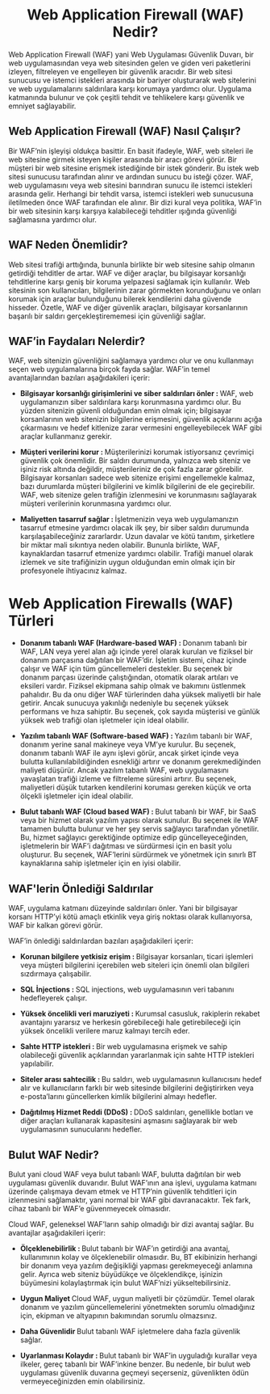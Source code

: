 <h1 align="center"> Web Application Firewall (WAF) Nedir? </h1>
Web Application Firewall (WAF) yani Web Uygulaması Güvenlik Duvarı, bir web uygulamasından veya web sitesinden gelen ve giden veri paketlerini izleyen, 
filtreleyen ve engelleyen bir güvenlik aracıdır. Bir web sitesi sunucusu ve istemci istekleri arasında bir bariyer oluşturarak web sitelerini ve web uygulamalarını saldırılara karşı korumaya yardımcı olur.
Uygulama katmanında bulunur ve çok çeşitli tehdit ve tehlikelere karşı güvenlik ve emniyet sağlayabilir.

<h2> Web Application Firewall (WAF) Nasıl Çalışır? </h2>
Bir WAF’nin işleyişi oldukça basittir. En basit ifadeyle, WAF, web siteleri ile web sitesine girmek isteyen kişiler arasında bir aracı görevi görür.
Bir müşteri bir web sitesine erişmek istediğinde bir istek gönderir. Bu istek web sitesi sunucusu tarafından alınır ve ardından sunucu bu isteği çözer.
WAF, web uygulamasını veya web sitesini barındıran sunucu ile istemci istekleri arasında gelir. 
Herhangi bir tehdit varsa, istemci istekleri web sunucusuna iletilmeden önce WAF tarafından ele alınır.
Bir dizi kural veya politika, WAF’in bir web sitesinin karşı karşıya kalabileceği tehditler ışığında güvenliği sağlamasına yardımcı olur.

<h2> WAF Neden Önemlidir? </h2>
Web sitesi trafiği arttığında, bununla birlikte bir web sitesine sahip olmanın getirdiği tehditler de artar.
WAF ve diğer araçlar, bu bilgisayar korsanlığı tehditlerine karşı geniş bir koruma yelpazesi sağlamak için kullanılır. 
Web sitesinin son kullanıcıları, bilgilerinin zarar görmekten korunduğunu ve onları korumak için araçlar bulunduğunu bilerek kendilerini daha güvende hisseder.
Özetle, WAF ve diğer güvenlik araçları, bilgisayar korsanlarının başarılı bir saldırı gerçekleştirememesi için güvenliği sağlar.

<h2> WAF’in Faydaları Nelerdir? </h2>
WAF, web sitenizin güvenliğini sağlamaya yardımcı olur ve onu kullanmayı seçen web uygulamalarına birçok fayda sağlar.
WAF’in temel avantajlarından bazıları aşağıdakileri içerir:

<ul> <li> <b> Bilgisayar korsanlığı girişimlerini ve siber saldırıları önler : </b> WAF, web uygulamanızın siber saldırılara karşı korunmasına yardımcı olur. Bu yüzden sitenizin güvenli olduğundan emin olmak için; 
bilgisayar korsanlarının web sitenizin bilgilerine erişmesini, 
güvenlik açıklarını açığa çıkarmasını ve hedef kitlenize zarar vermesini engelleyebilecek WAF gibi araçlar kullanmanız gerekir. </li> </ul>

<ul> <li> <b> Müşteri verilerini korur : </b> Müşterilerinizi korumak istiyorsanız çevrimiçi güvenlik çok önemlidir. 
Bir saldırı durumunda, yalnızca web siteniz ve işiniz risk altında değildir, müşterileriniz de çok fazla zarar görebilir.
Bilgisayar korsanları sadece web sitenize erişimi engellemekle kalmaz, bazı durumlarda müşteri bilgilerini ve kimlik bilgilerini de ele geçirebilir. 
WAF, web sitenize gelen trafiğin izlenmesini ve korunmasını sağlayarak müşteri verilerinin korunmasına yardımcı olur. </li> </ul>

<ul> <li> <b> Maliyetten tasarruf sağlar : </b> İşletmenizin veya web uygulamanızın tasarruf etmesine yardımcı olacak ilk şey, bir siber saldırı durumunda karşılaşabileceğiniz zararlardır. 
Uzun davalar ve kötü tanıtım, şirketlere bir miktar mali sıkıntıya neden olabilir. Bununla birlikte, WAF, kaynaklardan tasarruf etmenize yardımcı olabilir. 
Trafiği manuel olarak izlemek ve site trafiğinizin uygun olduğundan emin olmak için bir profesyonele ihtiyacınız kalmaz. </li> </ul>

<p></p>

<h1> Web Application Firewalls (WAF) Türleri </h1>

<ul> <li> <b> Donanım tabanlı WAF (Hardware-based WAF) : </b> Donanım tabanlı bir WAF, LAN veya yerel alan ağı içinde yerel olarak kurulan ve fiziksel bir donanım parçasına dağıtılan bir WAF’dir. 
İşletim sistemi, cihaz içinde çalışır ve WAF için tüm güncellemeleri destekler. 
Bu seçenek bir donanım parçası üzerinde çalıştığından, otomatik olarak artıları ve eksileri vardır. 
Fiziksel ekipmana sahip olmak ve bakımını üstlenmek pahalıdır. Bu da onu diğer WAF türlerinden daha yüksek maliyetli bir hale getirir. 
Ancak sunucuya yakınlığı nedeniyle bu seçenek yüksek performans ve hıza sahiptir. 
Bu seçenek, çok sayıda müşterisi ve günlük yüksek web trafiği olan işletmeler için ideal olabilir. </li> </ul>

<ul> <li> <b> Yazılım tabanlı WAF (Software-based WAF) : </b> Yazılım tabanlı bir WAF, donanım yerine sanal makineye veya VM’ye kurulur. 
Bu seçenek, donanım tabanlı WAF ile aynı işlevi görür, ancak şirket içinde veya bulutta kullanılabildiğinden esnekliği artırır ve donanım gerekmediğinden maliyeti düşürür. 
Ancak yazılım tabanlı WAF, web uygulamasını yavaşlatan trafiği izleme ve filtreleme süresini artırır. 
Bu seçenek, maliyetleri düşük tutarken kendilerini koruması gereken küçük ve orta ölçekli işletmeler için ideal olabilir. </li> </ul>

<ul> <li> <b> Bulut tabanlı WAF (Cloud based WAF) : </b> Bulut tabanlı bir WAF, bir SaaS veya bir hizmet olarak yazılım yapısı olarak sunulur. Bu seçenek ile WAF tamamen bulutta bulunur ve her şey servis sağlayıcı tarafından yönetilir. 
Bu, hizmet sağlayıcı gerektiğinde optimize edip güncelleyeceğinden, işletmelerin bir WAF’i dağıtması ve sürdürmesi için en basit yolu oluşturur. 
Bu seçenek, WAF’lerini sürdürmek ve yönetmek için sınırlı BT kaynaklarına sahip işletmeler için en iyisi olabilir. </li> </ul>

<p></p>

<h2> WAF'lerin Önlediği Saldırılar </h2>
WAF, uygulama katmanı düzeyinde saldırıları önler. Yani bir bilgisayar korsanı HTTP’yi kötü amaçlı etkinlik veya giriş noktası olarak kullanıyorsa, WAF bir kalkan görevi görür.

WAF’in önlediği saldırılardan bazıları aşağıdakileri içerir:

<ul> <li> <b> Korunan bilgilere yetkisiz erişim : </b> Bilgisayar korsanları, ticari işlemleri veya müşteri bilgilerini içerebilen web siteleri için önemli olan bilgileri sızdırmaya çalışabilir. </li> </ul>

<ul> <li> <b> SQL İnjections : </b> SQL injections, web uygulamasının veri tabanını hedefleyerek çalışır. </li> </ul>

<ul> <li> <b> Yüksek öncelikli veri maruziyeti : </b> Kurumsal casusluk, rakiplerin rekabet avantajını yararsız ve herkesin görebileceği hale getirebileceği için yüksek öncelikli verilere maruz kalmayı tercih eder. </li> </ul>

<ul> <li> <b> Sahte HTTP istekleri :  </b> Bir web uygulamasına erişmek ve sahip olabileceği güvenlik açıklarından yararlanmak için sahte HTTP istekleri yapılabilir. </li> </ul>

<ul> <li> <b> Siteler arası sahtecilik : </b> Bu saldırı, web uygulamasının kullanıcısını hedef alır ve kullanıcıların farklı bir web sitesinde bilgilerini değiştirirken veya e-posta’larını güncellerken kimlik bilgilerini almayı hedefler. </li> </ul>

<ul> <li> <b> Dağıtılmış Hizmet Reddi (DDoS) :  </b> DDoS saldırıları, genellikle botları ve diğer araçları kullanarak kapasitesini aşmasını sağlayarak bir web uygulamasının sunucularını hedefler. </li> </ul>

<p></p>

<h2> Bulut WAF Nedir? </h2>
Bulut yani cloud WAF veya bulut tabanlı WAF, bulutta dağıtılan bir web uygulaması güvenlik duvarıdır. 
Bulut WAF’ının ana işlevi, uygulama katmanı üzerinde çalışmaya devam etmek ve HTTP’nin güvenlik tehditleri için izlenmesini sağlamaktır, yani normal bir WAF gibi davranacaktır. 
Tek fark, cihaz tabanlı bir WAF’e güvenmeyecek olmasıdır.

Cloud WAF, geleneksel WAF’ların sahip olmadığı bir dizi avantaj sağlar. Bu avantajlar aşağıdakileri içerir:

<ul> <li> <b> Ölçeklenebilirlik : </b> Bulut tabanlı bir WAF’ın getirdiği ana avantaj, kullanımının kolay ve ölçeklenebilir olmasıdır. 
Bu, BT ekibinizin herhangi bir donanım veya yazılım değişikliği yapması gerekmeyeceği anlamına gelir. 
Ayrıca web siteniz büyüdükçe ve ölçeklendikçe, işinizin büyümesini kolaylaştırmak için bulut WAF’nizi yükseltebilirsiniz. </li> </ul>

<ul> <li> <b> Uygun Maliyet </b> Cloud WAF, uygun maliyetli bir çözümdür. Temel olarak donanım ve yazılım güncellemelerini yönetmekten sorumlu olmadığınız için, ekipman ve altyapının bakımından sorumlu olmazsınız. </li> </ul>

<ul> <li> <b> Daha Güvenlidir </b> Bulut tabanlı WAF işletmelere daha fazla güvenlik sağlar. </li> </ul>

<ul> <li> <b> Uyarlanması Kolaydır :  </b> Bulut tabanlı bir WAF’in uyguladığı kurallar veya ilkeler, gereç tabanlı bir WAF’inkine benzer. 
Bu nedenle, bir bulut web uygulaması güvenlik duvarına geçmeyi seçerseniz, güvenlikten ödün vermeyeceğinizden emin olabilirsiniz. </li> </ul>
